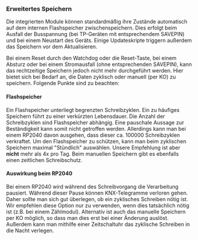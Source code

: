 ### Erweitertes Speichern

Die integrierten Module können standardmäßig ihre Zustände automatisch auf dem internen Flashspeicher zwischenspeichern. Dies erfolgt beim Ausfall der Busspannung (bei TP-Geräten mit entsprechendem SAVEPIN) und bei einem Neustart des Geräts. Einige Updateskripte triggern außerdem das Speichern vor dem Aktualisieren.

Bei einem Reset durch den Watchdog oder die Reset-Taste, bei einem Absturz oder bei einem Stromausfall (ohne entsprechenden SAVEPIN), kann das rechtzeitige Speichern jedoch nicht mehr durchgeführt werden. Hier bietet sich bei Bedarf an, die Daten zyklisch oder manuell (per KO) zu speichern. Folgende Punkte sind zu beachten:

#### Flashspeicher
Ein Flashspeicher unterliegt begrenzten Schreibzyklen. Ein zu häufiges Speichern führt zu einer verkürzten Lebensdauer. Die Anzahl der Schreibzyklen sind Flashspeicher abhängig. Eine pauschale Aussage zur Beständigkeit kann somit nicht getroffen werden. Allerdings kann man bei einem RP2040 davon ausgehen, dass dieser ca. 100000 Schreibzyklen verkraftet. Um den Flashspeicher zu schützen, kann man beim zyklischen Speichern maximal "Stündlich" auswählen. Unsere Empfehlung ist aber **nicht** mehr als 4x pro Tag. Beim manuellen Speichern gibt es ebenfalls einen zeitlichen Schreibschutz.

#### Auswirkung beim RP2040
Bei einem RP2040 wird während des Schreibvorgang die Verarbeitung pausiert. Während dieser Pause können KNX-Telegramme verloren gehen. Daher sollte man sich gut überlegen, ob ein zyklisches Schreiben nötig ist. Wir empfehlen diese Option nur zu verwenden, wenn dies tatsächlich nötig ist (z.B. bei einem Zählmodul). Alternativ ist auch das manuelle Speichern per KO möglich, so dass man dies erst bei einer Änderung auslöst. Außerdem kann man mithilfe einer Zeitschaltuhr das zyklische Schreiben in die Nacht verlegen.
